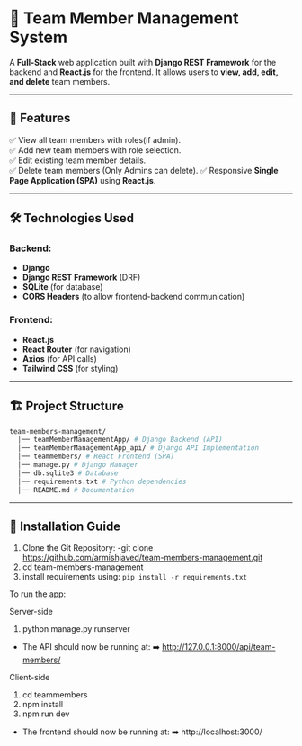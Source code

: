 # 🏢 Team Member Management System

A **Full-Stack** web application built with **Django REST Framework** for the backend and **React.js** for the frontend. It allows users to **view, add, edit, and delete** team members.

---

## 🚀 Features

✅ View all team members with roles(if admin).  
✅ Add new team members with role selection.  
✅ Edit existing team member details.  
✅ Delete team members (Only Admins can delete).
✅ Responsive **Single Page Application (SPA)** using **React.js**.  

---

## 🛠️ Technologies Used

### **Backend:**
- **Django** 
- **Django REST Framework** (DRF) 
- **SQLite** (for database)
- **CORS Headers** (to allow frontend-backend communication)

### **Frontend:**
- **React.js** 
- **React Router** (for navigation)
- **Axios** (for API calls)
- **Tailwind CSS** (for styling)

---

## 🏗️ Project Structure
```bash
team-members-management/
  │── teamMemberManagementApp/ # Django Backend (API)
  │── teamMemberManagementApp_api/ # Django API Implementation
  │── teammembers/ # React Frontend (SPA)
  │── manage.py # Django Manager
  │── db.sqlite3 # Database
  │── requirements.txt # Python dependencies
  │── README.md # Documentation
```

---

## 🔧 Installation Guide

1. Clone the Git Repository:
   -git clone https://github.com/armishjaved/team-members-management.git
2. cd team-members-management
3. install requirements using:
   ``` pip install -r requirements.txt ```

To run the app:

Server-side
1. python manage.py runserver
- The API should now be running at:
➡️ http://127.0.0.1:8000/api/team-members/

Client-side

1. cd teammembers
2. npm install
3. npm run dev
- The frontend should now be running at:
➡️ http://localhost:3000/

